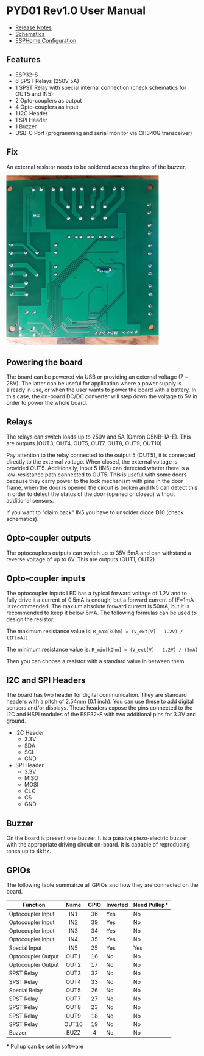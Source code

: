 # PYD01 Rev1.0 User Manual

- [Release Notes](./pyd01_rev1.0_notes.txt)
- [Schematics](./pyd01_rev1.0_schematic.pdf)
- [ESPHome Configuration](../../esphome/pyd01_rev1.0_ver1.0.yaml)

## Features
- ESP32-S
- 6 SPST Relays (250V 5A)
- 1 SPST Relay with special internal connection (check schematics for OUT5 and IN5)
- 2 Opto-couplers as output
- 4 Opto-couplers as input
- 1 I2C Header
- 1 SPI Header
- 1 Buzzer
- USB-C Port (programming and serial monitor via CH340G transceiver)

## Fix
An external resistor needs to be soldered across the pins of the buzzer.

<img src="pyd01_rev1.0_fix.png" alt="PYD01 Rev1.0 Fix" width="400" />

## Powering the board
The board can be powered via USB or providing an external voltage (7 ~ 28V).
The latter can be useful for application where a power supply is already in use,
or when the user wants to power the board with a battery. In this case, the on-board
DC/DC converter will step down the voltage to 5V in order to power the whole board.

## Relays
The relays can switch loads up to 250V and 5A (Omron G5NB-1A-E).
This are outputs (OUT3, OUT4, OUT5, OUT7, OUT8, OUT9, OUT10)

Pay attention to the relay connected to the output 5 (OUT5), it is connected directly to the external voltage.
When closed, the external voltage is provided OUT5. Additionally, input 5 (IN5) can detected
wheter there is a low-resistance path connected to OUT5. This is useful with some doors because they carry
power to the lock mechanism with pins in the door frame, when the door is opened the circuit is broken and IN5
can detect this in order to detect the status of the door (opened or closed) without additional sensors.

If you want to "claim back" IN5 you have to unsolder diode D10 (check schematics).

## Opto-coupler outputs
The optocouplers outputs can switch up to 35V 5mA and can withstand a reverse voltage of up to 6V.
This are outputs (OUT1, OUT2)

## Opto-coupler inputs
The optocoupler inputs LED has a typical forward voltage of 1.2V and to fully drive it a current of 0.5mA is enough,
but a forward current of IF=1mA is recommended. The maxium absolute forward current is 50mA, but it is recommended to keep it below 5mA.
The following formulas can be used to design the resistor.

The maximum resistance value is:
`R_max[kOhm] = (V_ext[V] - 1.2V) / (IF[mA])`

The minimum resistance value is:
`R_min[kOhm] = (V_ext[V] - 1.2V) / (5mA)`

Then you can choose a resistor with a standard value in between them.

## I2C and SPI Headers
The board has two header for digital communication. They are standard headers with a pitch of 2.54mm (0.1 inch).
You can use these to add digital sensors and/or displays.
These headers expose the pins connected to the I2C and HSPI modules of the ESP32-S with two additional pins for 3.3V and ground.
- I2C Header
  - 3.3V
  - SDA
  - SCL
  - GND
- SPI Header
  - 3.3V
  - MISO
  - MOSI
  - CLK
  - CS
  - GND

## Buzzer
On the board is present one buzzer. It is a passive piezo-electric buzzer with the appropriate driving circuit on-board.
It is capable of reproducing tones up to 4kHz.

## GPIOs
The following table summairze all GPIOs and how they are connected on the board.

| Function           | Name  | GPIO | Inverted | Need Pullup\* |
| ------------------ |:-----:|:----:| -------- | ------------- |
| Optocoupler Input  | IN1   | 36   | Yes      | No            |
| Optocoupler Input  | IN2   | 39   | Yes      | No            |
| Optocoupler Input  | IN3   | 34   | Yes      | No            |
| Optocoupler Input  | IN4   | 35   | Yes      | No            |
| Special Input      | IN5   | 25   | Yes      | Yes           |
| Optocoupler Output | OUT1  | 16   | No       | No            |
| Optocoupler Output | OUT2  | 17   | No       | No            |
| SPST Relay         | OUT3  | 32   | No       | No            |
| SPST Relay         | OUT4  | 33   | No       | No            |
| Special Relay      | OUT5  | 26   | No       | No            |
| SPST Relay         | OUT7  | 27   | No       | No            |
| SPST Relay         | OUT8  | 23   | No       | No            |
| SPST Relay         | OUT9  | 18   | No       | No            |
| SPST Relay         | OUT10 | 19   | No       | No            |
| Buzzer             | BUZZ  | 4    | No       | No            |

\* Pullup can be set in software